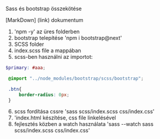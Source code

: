 Sass és bootstrap összekötése

[MarkDown] (link) dokumentum

1. 'npm -y' az üres folderben
2. bootstrap telepítése 'npm i bootstrap@next'
3. SCSS folder
4. index.scss file a mappában
5. scss-ben használni az importot:
```scss
$primary: #aaa;

 @import "../node_modules/bootstrap/scss/bootstrap";

 .btn{
     border-radius: 0px;
 }
 ```
6. scss fordítása cssre 'sass scss/index.scss css/index.css'
7. 'index.html készítése, css file linkelésével
8. fejlesztés közben a watch használata 'sass --watch sass scss/index.scss css/index.css'







